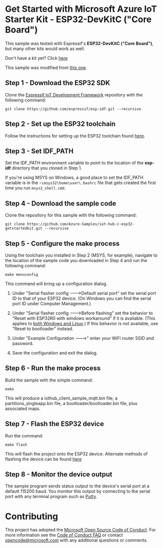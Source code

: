 
# Get Started with Microsoft Azure IoT Starter Kit - ESP32-DevKitC ("Core Board")

This sample was tested with Espressif's **ESP32-DevKitC ("Core Board")**, but many other kits would work as well.

Don't have a kit yet? Click [here](http://esp32.net/)

This sample was modified from [this one](https://github.com/ustccw/AzureESP32.git).

## Step 1 - Download the ESP32 SDK

Clone the [Espressif IoT Development Framework](https://github.com/espressif/esp-idf) repository with the following command:

`git clone https://github.com/espressif/esp-idf.git --recursive`

## Step 2 - Set up the ESP32 toolchain

Follow the instructions for setting up the ESP32 toolchain found [here](http://esp-idf.readthedocs.io/en/latest/#setup-toolchain).

## Step 3 - Set IDF_PATH

Set the IDF_PATH environment variable to point to the location of the **esp-idf** directory that you cloned in Step 1.

If you're using MSYS on Windows, a good place to set the IDF_PATH variable is in the `~\msys32\home\user\.bashrc` file that gets created the first time you run `msys2_shell.cmd`.

## Step 4 - Download the sample code

Clone the repository for this sample with the following command:

`git clone https://github.com/Azure-Samples/iot-hub-c-esp32-getstartedkit.git --recursive`

## Step 5 - Configure the make process

Using the toolchain you installed in Step 2 (MSYS, for example), navigate to the location of the sample code you downloaded in Step 4 and run the following command:

`make menuconfig`

This command will bring up a configuration dialog.

1. Under "Serial flasher config --->Default serial port" set the serial port ID to that of your ESP32 device. (On Windows you can find the serial port ID under Computer Management.)

1. Under "Serial flasher config --->Before flashing" set the behavior to "Reset with ESP32R0 with windows workaround" if it is available. (This applies to [both Windows and Linux](https://github.com/espressif/esp-idf/issues/305).) If this behavior is not available, use "Reset to bootloader" instead.

1. Under "Example Configuration --->" enter your WiFi router SSID and password.

1. Save the configuration and exit the dialog.

## Step 6 - Run the make process

Build the sample with the simple command:

`make`

This will produce a iothub_client_sample_mqtt.bin file, a partitions_singleapp.bin file, a bootloader/bootloader.bin file, plus associated maps.

## Step 7 - Flash the ESP32 device

Run the command:

`make flash`

This will flash the project onto the ESP32 device. Alternate methods of flashing the device can be found [here](https://espressif.com/en/support/download/other-tools)

## Step 8 - Monitor the device output

The sample program sends status output to the device's serial port at a default 115200 baud. You monitor this output by connecting to the serial port with any terminal program such as [Putty](http://www.putty.org/).

# Contributing

This project has adopted the [Microsoft Open Source Code of Conduct](https://opensource.microsoft.com/codeofconduct/). For more information see the [Code of Conduct FAQ](https://opensource.microsoft.com/codeofconduct/faq/) or contact [opencode@microsoft.com](mailto:opencode@microsoft.com) with any additional questions or comments.

